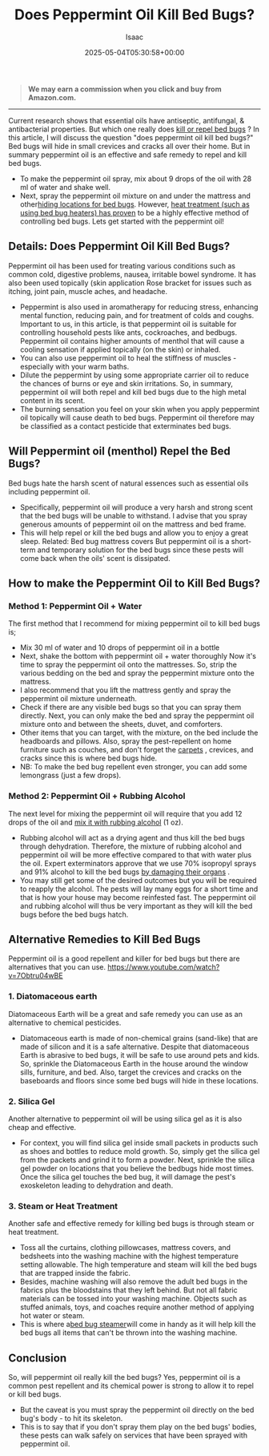 ﻿---
author: Isaac
layout: post
title: Does Peppermint Oil Kill Bed Bugs?
date: '2025-05-04T05:30:58+00:00'
categories:
- Bed Bugs
- Guide
tags: []
slug: /does-peppermint-oil-kill-bed-bugs/
lastmod: 2025-05-07T12:21:26+03:00
---
> **We may earn a commission when you click and buy from Amazon.com.**
>

---
Current research shows that essential oils have antiseptic, antifungal, & antibacterial properties. But which one really does
[kill or repel bed bugs](https://pestpolicy.com/essential-oils-for-bed-bugs/)
?
In this article, I will discuss the question "does peppermint oil kill bed bugs?" Bed bugs will hide in small crevices and cracks all over their home.
But in summary peppermint oil is an effective and safe remedy to repel and kill bed bugs.
- To make the peppermint oil spray, mix about 9 drops of the oil with 28 ml of water and shake well.
- Next, spray the peppermint oil mixture on and under the mattress and other[hiding locations for bed bugs](https://pestpolicy.com/where-do-bed-bugs-hide/).
However,
[heat treatment (such as using bed bug heaters) has proven](https://pestpolicy.com/best-bed-bug-heaters/)
to be a highly effective method of controlling bed bugs.
Lets get started with the peppermint oil!
## Details: Does Peppermint Oil Kill Bed Bugs?
Peppermint oil has been used for treating various conditions such as common cold, digestive problems, nausea, irritable bowel syndrome.
It has also been used topically (skin application Rose bracket for issues such as itching, joint pain, muscle aches, and headache.
- Peppermint is also used in aromatherapy for reducing stress, enhancing mental function, reducing pain, and for treatment of colds and coughs.
Important to us, in this article, is that peppermint oil is suitable for controlling household pests like ants, cockroaches, and bedbugs.
Peppermint oil contains higher amounts of menthol that will cause a cooling sensation if applied topically (on the skin) or inhaled.
- You can also use peppermint oil to heal the stiffness of muscles - especially with your warm baths.
- Dilute the peppermint by using some appropriate carrier oil to reduce the chances of burns or eye and skin irritations.
So, in summary, peppermint oil will both repel and kill bed bugs due to the high metal content in its scent.
- The burning sensation you feel on your skin when you apply peppermint oil topically will cause death to bed bugs.
Peppermint oil therefore may be classified as a contact pesticide that exterminates bed bugs.
## Will Peppermint oil (menthol) Repel the Bed Bugs?
Bed bugs hate the harsh scent of natural essences such as essential oils including peppermint oil.
- Specifically, peppermint oil will produce a very harsh and strong scent that the bed bugs will be unable to withstand.
I advise that you spray generous amounts of peppermint oil on the mattress and bed frame.
- This will help repel or kill the bed bugs and allow you to enjoy a great sleep.
Related: Bed bug mattress covers
But peppermint oil is a short-term and temporary solution for the bed bugs since these pests will come back when the oils' scent is dissipated.
## How to make the Peppermint Oil to Kill Bed Bugs?
### Method 1: Peppermint Oil + Water
The first method that I recommend for mixing peppermint oil to kill bed bugs is;
- Mix 30 ml of water and 10 drops of peppermint oil in a bottle
- Next, shake the bottom with peppermint oil + water thoroughly
Now it's time to spray the peppermint oil onto the mattresses. So, strip the various bedding on the bed and spray the peppermint mixture onto the mattress.
- I also recommend that you lift the mattress gently and spray the peppermint oil mixture underneath.
- Check if there are any visible bed bugs so that you can spray them directly.
Next, you can only make the bed and spray the peppermint oil mixture onto and between the sheets, duvet, and comforters.
- Other items that you can target, with the mixture, on the bed include the headboards and pillows.
Also, spray the pest-repellent on home furniture such as couches, and don't forget the
[carpets](https://pestpolicy.com/can-bed-bugs-live-in-carpet/)
, crevices, and cracks since this is where bed bugs hide.
- NB: To make the bed bug repellent even stronger, you can add some lemongrass (just a few drops).
### Method 2: Peppermint Oil + Rubbing Alcohol
The next level for mixing the peppermint oil will require that you add 12 drops of the oil and
[mix it with rubbing alcohol](https://pestpolicy.com/does-rubbing-alcohol-kill-bed-bugs/)
(1 oz).
- Rubbing alcohol will act as a drying agent and thus kill the bed bugs through dehydration.
Therefore, the mixture of rubbing alcohol and peppermint oil will be more effective compared to that with water plus the oil.
Expert exterminators approve that we use 70% isopropyl sprays and 91% alcohol to kill the bed bugs
[by damaging their organs](https://books.google.com.au/books?id=xrxSr9S_H3oC&pg=PT19&dq=bed+bugs+alcohol&hl=en&sa=X&redir_esc=y#v=onepage&q=earth&f=false)
.
- You may still get some of the desired outcomes but you will be required to reapply the alcohol.
The pests will lay many eggs for a short time and that is how your house may become reinfested fast.
The peppermint oil and rubbing alcohol will thus be very important as they will kill the bed bugs before the bed bugs hatch.
## Alternative Remedies to Kill Bed Bugs
Peppermint oil is a good repellent and killer for bed bugs but there are alternatives that you can use.
https://www.youtube.com/watch?v=7Obtru04wBE
### 1. Diatomaceous earth
Diatomaceous Earth will be a great and safe remedy you can use as an alternative to chemical pesticides.
- Diatomaceous earth is made of non-chemical grains (sand-like) that are made of silicon and it is a safe alternative.
Despite that diatomaceous Earth is abrasive to bed bugs, it will be safe to use around pets and kids.
So, sprinkle the Diatomaceous Earth in the house around the window sills, furniture, and bed.
Also, target the crevices and cracks on the baseboards and floors since some bed bugs will hide in these locations.
### 2. Silica Gel
Another alternative to peppermint oil will be using silica gel as it is also cheap and effective.
- For context, you will find silica gel inside small packets in products such as shoes and bottles to reduce mold growth.
So, simply get the silica gel from the packets and grind it to form a powder.
Next, sprinkle the silica gel powder on locations that you believe the bedbugs hide most times.
Once the silica gel touches the bed bug, it will damage the pest's exoskeleton leading to dehydration and death.
### 3. Steam or Heat Treatment
Another safe and effective remedy for killing bed bugs is through steam or heat treatment.
- Toss all the curtains, clothing pillowcases, mattress covers, and bedsheets into the washing machine with the highest temperature setting allowable.
The high temperature and steam will kill the bed bugs that are trapped inside the fabric.
- Besides, machine washing will also remove the adult bed bugs in the fabrics plus the bloodstains that they left behind.
But not all fabric materials can be tossed into your washing machine.
Objects such as stuffed animals, toys, and coaches require another method of applying hot water or steam.
- This is where a[bed bug steamer](https://pestpolicy.com/best-bed-bug-steamer/)will come in handy as it will help kill the bed bugs all items that can't be thrown into the washing machine.
## Conclusion
So, will peppermint oil really kill the bed bugs? Yes, peppermint oil is a common pest repellent and its chemical power is strong to allow it to repel or kill bed bugs.
- But the caveat is you must spray the peppermint oil directly on the bed bug's body - to hit its skeleton.
- This is to say that if you don't spray them play on the bed bugs' bodies, these pests can walk safely on services that have been sprayed with peppermint oil.